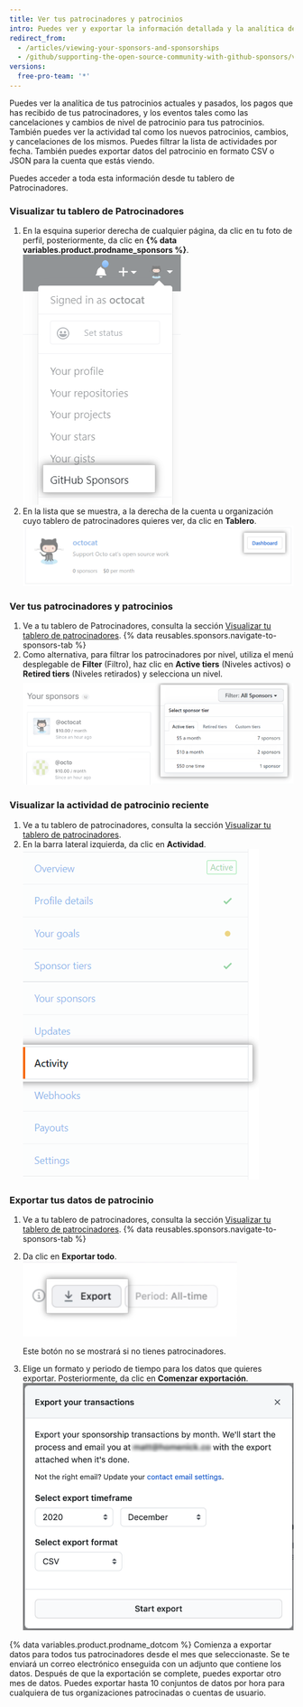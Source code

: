 ```yaml
---
title: Ver tus patrocinadores y patrocinios
intro: Puedes ver y exportar la información detallada y la analítica de tus patrocinadores y patrocinios.
redirect_from:
  - /articles/viewing-your-sponsors-and-sponsorships
  - /github/supporting-the-open-source-community-with-github-sponsors/viewing-your-sponsors-and-sponsorships
versions:
  free-pro-team: '*'
---
```

Puedes ver la analítica de tus patrocinios actuales y pasados, los pagos que has recibido de tus patrocinadores, y los eventos tales como las cancelaciones y cambios de nivel de patrocinio para tus patrocinios. También puedes ver la actividad tal como los nuevos patrocinios, cambios, y cancelaciones de los mismos. Puedes filtrar la lista de actividades por fecha. También puedes exportar datos del patrocinio en formato CSV o JSON para la cuenta que estás viendo.

Puedes acceder a toda esta información desde tu tablero de Patrocinadores.

### Visualizar tu tablero de Patrocinadores

1. En la esquina superior derecha de cualquier página, da clic en tu foto de perfil, posteriormente, da clic en **{% data variables.product.prodname_sponsors %}**. ![Botón de {% data variables.product.prodname_sponsors %}](/assets/images/help/sponsors/access-github-sponsors-dashboard.png)
2. En la lista que se muestra, a la derecha de la cuenta u organización cuyo tablero de patrocinadores quieres ver, da clic en **Tablero**. ![Botón de tablero para patrocinadores del desarrollador](/assets/images/help/sponsors/dev-sponsors-dashboard-button.png)

### Ver tus patrocinadores y patrocinios

1. Ve a tu tablero de Patrocinadores, consulta la sección [Visualizar tu tablero de patrocinadores](#viewing-your-sponsors-dashboard).
{% data reusables.sponsors.navigate-to-sponsors-tab %}
1. Como alternativa, para filtrar los patrocinadores por nivel, utiliza el menú desplegable de **Filter** (Filtro), haz clic en **Active tiers** (Niveles activos) o **Retired tiers** (Niveles retirados) y selecciona un nivel. ![Menú desplegable para filtrar por nivel](/assets/images/help/sponsors/filter-drop-down.png)

### Visualizar la actividad de patrocinio reciente

1. Ve a tu tablero de patrocinadores, consulta la sección [Visualizar tu tablero de patrocinadores](#viewing-your-sponsors-dashboard).
1. En la barra lateral izquierda, da clic en **Actividad**. ![Pestaña de actividad](/assets/images/help/sponsors/activity-tab.png)

### Exportar tus datos de patrocinio

1. Ve a tu tablero de patrocinadores, consulta la sección [Visualizar tu tablero de patrocinadores](#viewing-your-sponsors-dashboard).
{% data reusables.sponsors.navigate-to-sponsors-tab %}
1. Da clic en **Exportar todo**. ![Botón de exportar todo](/assets/images/help/sponsors/export-all.png)

   Este botón no se mostrará si no tienes patrocinadores.

1. Elige un formato y periodo de tiempo para los datos que quieres exportar. Posteriormente, da clic en **Comenzar exportación**. ![Opciones para exportar datos](/assets/images/help/sponsors/export-your-sponsors.png)

  {% data variables.product.prodname_dotcom %} Comienza a exportar datos para todos tus patrocinadores desde el mes que seleccionaste. Se te enviará un correo electrónico enseguida con un adjunto que contiene los datos. Después de que la exportación se complete, puedes exportar otro mes de datos. Puedes exportar hasta 10 conjuntos de datos por hora para cualquiera de tus organizaciones patrocinadas o cuentas de usuario.

